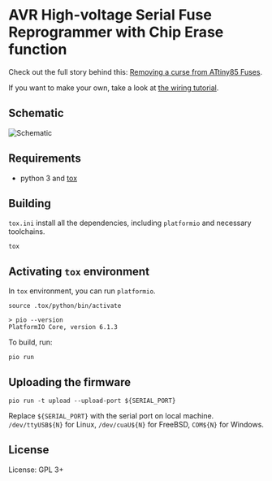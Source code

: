 # AVR High-voltage Serial Fuse Reprogrammer with Chip Erase function

Check out the full story behind this: [Removing a curse from ATtiny85 Fuses](https://blog.wokwi.com/removing-a-curse-from-attiny85-fuses).

If you want to make your own, take a look at [the wiring tutorial](https://www.hackster.io/sbinder/attiny85-powered-high-voltage-avr-programmer-3324e1).

## Schematic

![Schematic](kicad/attiny-hvsp-programmer.svg)

## Requirements

* python 3 and [tox](https://tox.wiki/en/latest/install.html)

## Building

`tox.ini` install all the dependencies, including `platformio` and necessary
toolchains.

```console
tox
```

## Activating `tox` environment

In `tox` environment, you can run `platformio`.

```console
source .tox/python/bin/activate
```

```console
> pio --version
PlatformIO Core, version 6.1.3
```

To build, run:

```console
pio run
```

## Uploading the firmware

```console
pio run -t upload --upload-port ${SERIAL_PORT}
```

Replace `${SERIAL_PORT}` with the serial port on local machine.
`/dev/ttyUSB${N}` for Linux, `/dev/cuaU${N}` for FreeBSD, `COM${N}` for
Windows.

## License

License: GPL 3+

